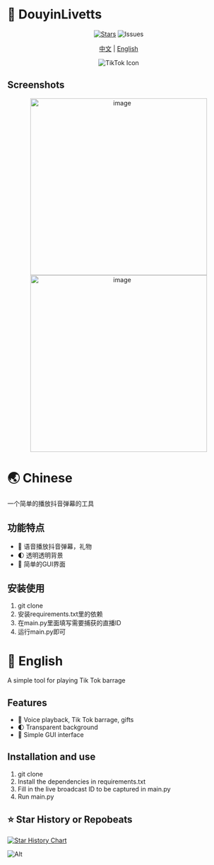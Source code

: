 # 🚀 DouyinLivetts

<div align="center">
  
[![Stars](https://img.shields.io/github/stars/xiamuceer-j/DouyinLivetts?style=flat-square&logo=github)](https://github.com/xiamuceer-j/DouyinLivetts/stargazers)  ![Issues](https://img.shields.io/github/issues/xiamuceer-j/DouyinLivetts)

[中文](#-chinese) | [English](#-english)

![TikTok Icon](https://upload.wikimedia.org/wikipedia/en/a/a9/TikTok_logo.svg)

</div>

## Screenshots

<div align="center">

<img src="https://github.com/user-attachments/assets/cc2ad5ed-aeaa-4438-83f3-66b3e259d5ba" alt="image" width="400" />
<img src="https://github.com/user-attachments/assets/3eab4eae-0322-4633-8b39-fe9f2b5e963c" alt="image" width="400" />

</div>

# 🌏 Chinese

一个简单的播放抖音弹幕的工具

## 功能特点

- 🔄 语音播放抖音弹幕，礼物
- 🌓 透明透明背景
- 🎯 简单的GUI界面

## 安装使用

1. git clone
2. 安装requirements.txt里的依赖
3. 在main.py里面填写需要捕获的直播ID
4. 运行main.py即可

# 🌟 English

A simple tool for playing Tik Tok barrage

## Features

- 🔄 Voice playback, Tik Tok barrage, gifts
- 🌓 Transparent background
- 🎯 Simple GUI interface

## Installation and use

1. git clone
2. Install the dependencies in requirements.txt
3. Fill in the live broadcast ID to be captured in main.py
4. Run main.py

## ⭐  Star History or Repobeats

[![Star History Chart](https://api.star-history.com/svg?repos=xiamuceer-j/DouyinLivetts&type=Date)](https://star-history.com/#xiamuceer-j/DouyinLivetts&Date)

![Alt](https://repobeats.axiom.co/api/embed/ce8339abba891f9cba6383cc5c6ddc31411610a0.svg "Repobeats analytics image")
